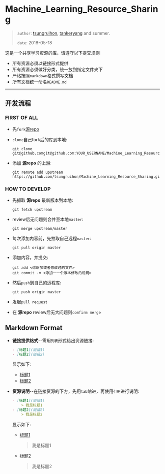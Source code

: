 # Machine_Learning_Resource_Sharing

> `author`: [tsungruihon](https://github.com/tsungruihon), [tankeryang](https://github.com/tankeryang) and summer.
>
> `date`: 2018-05-18

这是一个共享学习资源的库，请遵守以下提交规则

- 所有资源必须以链接形式提供
- 所有资源必须做好分类，统一放到指定文件夹下
- 严格按照`markdown`格式撰写文档
- 所有文档统一命名`README.md`

------

## 开发流程

### FIRST OF ALL

- 先`fork`[源repo](https://github.com/tsungruihon/Machine-Learning-Resource-Sharing)

- `clone`自己fork后的库到本地:
    ```shell
    git clone git@github.comgit@github.com:YOUR_USERNAME/Machine_Learning_Resource_Sharing.git
    ```

- 添加 __源repo__ 的上游:
    ```shell
    git remote add upstream https://github.com/tsungruihon/Machine_Learning_Resource_Sharing.git
    ```

### HOW TO DEVELOP

- 先抓取 __源repo__ 最新版本到本地:
    ```shell
    git fetch upstream
    ```

- review后无问题则合并至本地`master`:
    ```shell
    git merge upstream/master
    ```

- 每次添加内容前，先拉取自己远程`master`:
    ```shell
    git pull origin master
    ```

- 添加内容，并提交:
    ```shell
    git add <你新加或者修改过的文件>
    git commit -m <添加⼀一个版本修改的说明>
    ```

- 然后`push`到自己的远程库:
    ```shell
    git push origin master
    ```

- 发起`pull request`
- 在 __源repo__ review后无大问题则`comfirm merge`

## Markdown Format

- __链接提供格式__--需用`列表`形式给出资源链接:
    ```markdown
    - [标题1](链接1)
    - [标题2](链接2)
    ```
    显示如下:
    - [标题1](#markdown-format)
    - [标题2](#markdown-format)

- __资源说明__--在链接资源的下方，先用`tab`缩进，再使用`引用`进行说明:
    ```markdown
    - [标题1](链接1)
        > 我是标题1
    - [标题2](链接2)
        > 我是标题2
    ```
    显示如下:
    - [标题1](#markdown-format)
        > 我是标题1
    - [标题2](#markdown-format)
        > 我是标题2